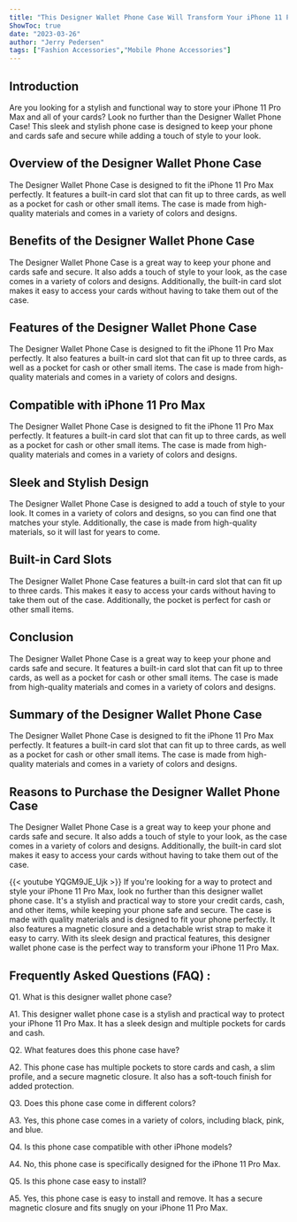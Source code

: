 ```yaml
---
title: "This Designer Wallet Phone Case Will Transform Your iPhone 11 Pro Max!"
ShowToc: true 
date: "2023-03-26"
author: "Jerry Pedersen" 
tags: ["Fashion Accessories","Mobile Phone Accessories"]
---
```

## Introduction
Are you looking for a stylish and functional way to store your iPhone 11 Pro Max and all of your cards? Look no further than the Designer Wallet Phone Case! This sleek and stylish phone case is designed to keep your phone and cards safe and secure while adding a touch of style to your look. 

## Overview of the Designer Wallet Phone Case
The Designer Wallet Phone Case is designed to fit the iPhone 11 Pro Max perfectly. It features a built-in card slot that can fit up to three cards, as well as a pocket for cash or other small items. The case is made from high-quality materials and comes in a variety of colors and designs. 

## Benefits of the Designer Wallet Phone Case
The Designer Wallet Phone Case is a great way to keep your phone and cards safe and secure. It also adds a touch of style to your look, as the case comes in a variety of colors and designs. Additionally, the built-in card slot makes it easy to access your cards without having to take them out of the case. 

## Features of the Designer Wallet Phone Case
The Designer Wallet Phone Case is designed to fit the iPhone 11 Pro Max perfectly. It also features a built-in card slot that can fit up to three cards, as well as a pocket for cash or other small items. The case is made from high-quality materials and comes in a variety of colors and designs. 

## Compatible with iPhone 11 Pro Max
The Designer Wallet Phone Case is designed to fit the iPhone 11 Pro Max perfectly. It features a built-in card slot that can fit up to three cards, as well as a pocket for cash or other small items. The case is made from high-quality materials and comes in a variety of colors and designs. 

## Sleek and Stylish Design
The Designer Wallet Phone Case is designed to add a touch of style to your look. It comes in a variety of colors and designs, so you can find one that matches your style. Additionally, the case is made from high-quality materials, so it will last for years to come. 

## Built-in Card Slots
The Designer Wallet Phone Case features a built-in card slot that can fit up to three cards. This makes it easy to access your cards without having to take them out of the case. Additionally, the pocket is perfect for cash or other small items. 

## Conclusion
The Designer Wallet Phone Case is a great way to keep your phone and cards safe and secure. It features a built-in card slot that can fit up to three cards, as well as a pocket for cash or other small items. The case is made from high-quality materials and comes in a variety of colors and designs. 

## Summary of the Designer Wallet Phone Case
The Designer Wallet Phone Case is designed to fit the iPhone 11 Pro Max perfectly. It features a built-in card slot that can fit up to three cards, as well as a pocket for cash or other small items. The case is made from high-quality materials and comes in a variety of colors and designs. 

## Reasons to Purchase the Designer Wallet Phone Case
The Designer Wallet Phone Case is a great way to keep your phone and cards safe and secure. It also adds a touch of style to your look, as the case comes in a variety of colors and designs. Additionally, the built-in card slot makes it easy to access your cards without having to take them out of the case.

{{< youtube YQGM9JE_Ujk >}} 
If you're looking for a way to protect and style your iPhone 11 Pro Max, look no further than this designer wallet phone case. It's a stylish and practical way to store your credit cards, cash, and other items, while keeping your phone safe and secure. The case is made with quality materials and is designed to fit your phone perfectly. It also features a magnetic closure and a detachable wrist strap to make it easy to carry. With its sleek design and practical features, this designer wallet phone case is the perfect way to transform your iPhone 11 Pro Max.

## Frequently Asked Questions (FAQ) :
Q1. What is this designer wallet phone case?

A1. This designer wallet phone case is a stylish and practical way to protect your iPhone 11 Pro Max. It has a sleek design and multiple pockets for cards and cash. 

Q2. What features does this phone case have?

A2. This phone case has multiple pockets to store cards and cash, a slim profile, and a secure magnetic closure. It also has a soft-touch finish for added protection. 

Q3. Does this phone case come in different colors?

A3. Yes, this phone case comes in a variety of colors, including black, pink, and blue. 

Q4. Is this phone case compatible with other iPhone models?

A4. No, this phone case is specifically designed for the iPhone 11 Pro Max. 

Q5. Is this phone case easy to install?

A5. Yes, this phone case is easy to install and remove. It has a secure magnetic closure and fits snugly on your iPhone 11 Pro Max.


